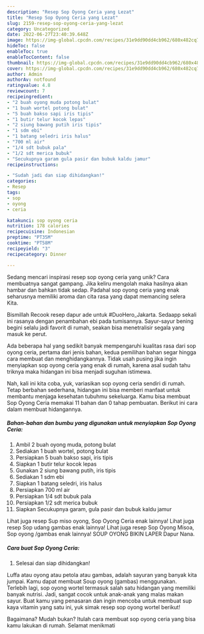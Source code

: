 ```yaml
---
description: "Resep Sop Oyong Ceria yang Lezat"
title: "Resep Sop Oyong Ceria yang Lezat"
slug: 2159-resep-sop-oyong-ceria-yang-lezat
category: Uncategorized
date: 2022-06-27T23:40:39.648Z
image: https://img-global.cpcdn.com/recipes/31e9dd90dd4cb962/680x482cq70/sop-oyong-ceria-foto-resep-utama.jpg
hideToc: false
enableToc: true
enableTocContent: false
thumbnail: https://img-global.cpcdn.com/recipes/31e9dd90dd4cb962/680x482cq70/sop-oyong-ceria-foto-resep-utama.jpg
cover: https://img-global.cpcdn.com/recipes/31e9dd90dd4cb962/680x482cq70/sop-oyong-ceria-foto-resep-utama.jpg
author: Admin
authorAv: notfound
ratingvalue: 4.8
reviewcount: 7
recipeingredient:
- "2 buah oyong muda potong bulat"
- "1 buah wortel potong bulat"
- "5 buah bakso sapi iris tipis"
- "1 butir telur kocok lepas"
- "2 siung bawang putih iris tipis"
- "1 sdm ebi"
- "1 batang seledri iris halus"
- "700 ml air"
- "1/4 sdt bubuk pala"
- "1/2 sdt merica bubuk"
- "Secukupnya garam gula pasir dan bubuk kaldu jamur"
recipeinstructions:

- "Sudah jadi dan siap dihidangkan!"
categories:
- Resep
tags:
- sop
- oyong
- ceria

katakunci: sop oyong ceria 
nutrition: 178 calories
recipecuisine: Indonesian
preptime: "PT35M"
cooktime: "PT58M"
recipeyield: "3"
recipecategory: Dinner

---
```





Sedang mencari inspirasi resep sop oyong ceria yang unik? Cara membuatnya sangat gampang. Jika keliru mengolah maka hasilnya akan hambar dan bahkan tidak sedap. Padahal sop oyong ceria yang enak seharusnya memiliki aroma dan cita rasa yang dapat memancing selera Kita.





Bismillah Recook resep dapur ade untuk #DuoHero_Jakarta. Sedaapp sekali ini rasanya dengan penambahan ebi pada tumisannya. Sayur-sayur bening begini selalu jadi favorit di rumah, seakan bisa menetralisir segala yang masuk ke perut.

Ada beberapa hal yang sedikit banyak mempengaruhi kualitas rasa dari sop oyong ceria, pertama dari jenis bahan, kedua pemilihan bahan segar hingga cara membuat dan menghidangkannya. Tidak usah pusing jika ingin menyiapkan sop oyong ceria yang enak di rumah, karena asal sudah tahu triknya maka hidangan ini bisa menjadi suguhan istimewa.






Nah, kali ini kita coba, yuk, variasikan sop oyong ceria sendiri di rumah. Tetap berbahan sederhana, hidangan ini bisa memberi manfaat untuk membantu menjaga kesehatan tubuhmu sekeluarga. Kamu bisa membuat Sop Oyong Ceria memakai 11 bahan dan 0 tahap pembuatan. Berikut ini cara dalam membuat hidangannya.

<!--inarticleads1-->

##### Bahan-bahan dan bumbu yang digunakan untuk menyiapkan Sop Oyong Ceria:

1. Ambil 2 buah oyong muda, potong bulat
1. Sediakan 1 buah wortel, potong bulat
1. Persiapkan 5 buah bakso sapi, iris tipis
1. Siapkan 1 butir telur kocok lepas
1. Gunakan 2 siung bawang putih, iris tipis
1. Sediakan 1 sdm ebi
1. Siapkan 1 batang seledri, iris halus
1. Persiapkan 700 ml air
1. Persiapkan 1/4 sdt bubuk pala
1. Persiapkan 1/2 sdt merica bubuk
1. Siapkan Secukupnya garam, gula pasir dan bubuk kaldu jamur


Lihat juga resep Sup miso oyong, Sop Oyong Ceria enak lainnya! Lihat juga resep Sop udang gambas enak lainnya! Lihat juga resep Sop Oyong Misoa, Sop oyong /gambas enak lainnya! SOUP OYONG BIKIN LAPER Dapur Nana. 

<!--inarticleads2-->

##### Cara buat Sop Oyong Ceria:


1. Selesai dan siap dihidangkan!

Luffa atau oyong atau petola atau gambas, adalah sayuran yang banyak kita jumpai. Kamu dapat membuat Soup oyong (gambas) menggunakan. Terlebih lagi, sop oyong wortel termasuk salah satu hidangan yang memiliki banyak nutrisi. Jadi, sangat cocok untuk anak-anak yang malas makan sayur. Buat kamu yang penasaran dan ingin mencoba untuk membuat sup kaya vitamin yang satu ini, yuk simak resep sop oyong wortel berikut! 

Bagaimana? Mudah bukan? Itulah cara membuat sop oyong ceria yang bisa kamu lakukan di rumah. Selamat menikmati
